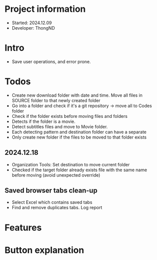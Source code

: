 # Project information
- Started: 2024.12.09
- Developer: ThongND
# Intro
+ Save user operations, and error prone.
# Todos
- Create new download folder with date and time. Move all files in SOURCE folder to that newly created folder
- Go into a folder and check if it's a git repository -> move all to Codes folder
- Check if the folder exists before moving files and folders
- Detects if the folder is a movie. 
- Detect subtitles files and move to Movie folder.
- Each detecting pattern and destination folder can have a separate 
- Only create new folder if the files to be moved to that folder exists
## 2024.12.18
- Organization Tools: Set destination to move current folder 
- Checked if the target folder already exists file with the same name before moving (avoid unexpected override)
## Saved browser tabs clean-up
- Select Excel which contains saved tabs
- Find and remove duplicates tabs. Log report
# Features

# Button explanation